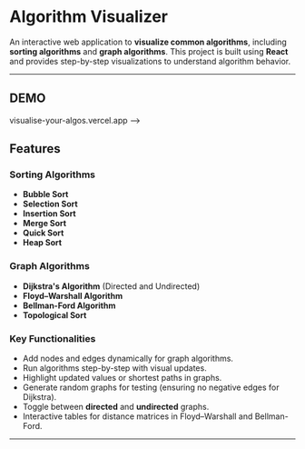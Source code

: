 # Algorithm Visualizer

An interactive web application to **visualize common algorithms**, including **sorting algorithms** and **graph algorithms**. This project is built using **React** and provides step-by-step visualizations to understand algorithm behavior.

---

## DEMO
visualise-your-algos.vercel.app
-->

## Features

### Sorting Algorithms
- **Bubble Sort**
- **Selection Sort**
- **Insertion Sort**
- **Merge Sort**
- **Quick Sort**
- **Heap Sort**

### Graph Algorithms
- **Dijkstra's Algorithm** (Directed and Undirected)
- **Floyd–Warshall Algorithm**
- **Bellman-Ford Algorithm**
- **Topological Sort**

### Key Functionalities
- Add nodes and edges dynamically for graph algorithms.
- Run algorithms step-by-step with visual updates.
- Highlight updated values or shortest paths in graphs.
- Generate random graphs for testing (ensuring no negative edges for Dijkstra).
- Toggle between **directed** and **undirected** graphs.
- Interactive tables for distance matrices in Floyd–Warshall and Bellman-Ford.

---
